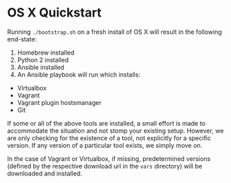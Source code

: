 # OS X Quickstart
Running `./bootstrap.sh` on a fresh install of OS X will result in the following end-state:

1. Homebrew installed
1. Python 2 installed
1. Ansible installed
1. An Ansible playbook will run which installs:
  - Virtualbox
  - Vagrant
  - Vagrant plugin hostsmanager
  - Git

If some or all of the above tools are installed, a small effort is made to accommodate the situation and not stomp your existing setup.  However, we are only checking for the existence of a tool, not explicitly for a specific version.  If any version of a particular tool exists, we simply move on.

In the case of Vagrant or Virtualbox, if missing, predetermined versions (defined by the respective download url in the `vars` directory) will be downloaded and installed.
